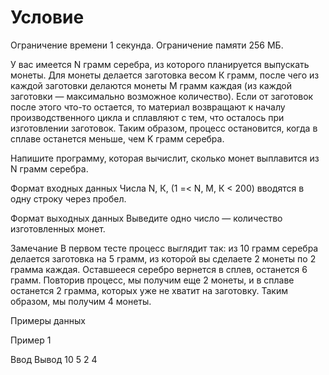 # Условие
Ограничение времени 1 секунда. 
Ограничение памяти 256 МБ.

У вас имеется N грамм серебра, из которого планируется выпускать монеты. Для монеты делается
заготовка весом К грамм, после чего из каждой заготовки делаются монеты M грамм каждая (из
каждой заготовки — максимально возможное количество). Если от заготовок после этого что-то
остается, то материал возвращают к началу производственного цикла и сплавляют с тем, что
осталось при изготовлении заготовок. Таким образом, процесс остановится, когда в сплаве
останется меньше, чем K грамм серебра.

Напишите программу, которая вычислит, сколько монет выплавится из N грамм серебра.

Формат входных данных
Числа N, К, (1 =< N,  М, К < 200) вводятся в одну строку через пробел.

Формат выходных данных
Выведите одно число — количество изготовленных монет.

Замечание
В первом тесте процесс выглядит так: из 10 грамм серебра делается заготовка на 5 грамм, из
которой вы сделаете 2 монеты по 2 грамма каждая. Оставшееся серебро вернется в сплев, останется
6 грамм. Повторив процесс, мы получим еще 2 монеты, и в сплаве останется 2 грамма, которых уже
не хватит на заготовку. Таким образом, мы получим 4 монеты.

Примеры данных

Пример 1

Ввод Вывод
10 5 2   4
